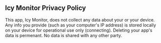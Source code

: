 Icy Monitor Privacy Policy
---

This app, Icy Monitor, does not collect any data about your or your device. Any info you provide (such as your computer's IP address) is stored locally on your device for operational use only (connecting). Deleting your app's data is permenant. No data is shared with any other party.
